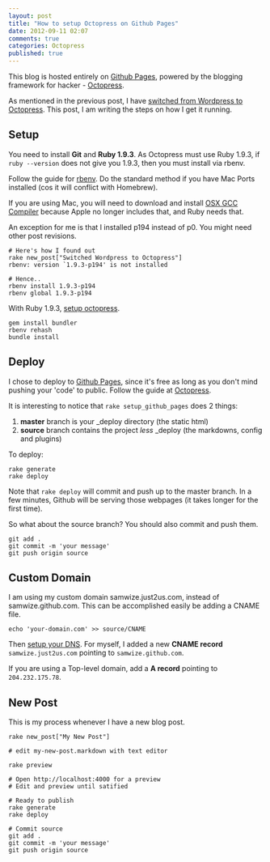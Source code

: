 ```yaml
---
layout: post
title: "How to setup Octopress on Github Pages"
date: 2012-09-11 02:07
comments: true
categories: Octopress
published: true
---
```


This blog is hosted entirely on [Github Pages](http://pages.github.com/), powered by the blogging framework for hacker - [Octopress](http://octopress.org/).

As mentioned in the previous post, I have [switched from Wordpress to Octopress](/2012/09/10/switched-from-wordpress-to-octopress). This post, I am writing the steps on how I get it running. 

<!-- more -->

## Setup ##

You need to install **Git** and **Ruby 1.9.3**. As Octopress must use Ruby 1.9.3, if `ruby --version` does not give you 1.9.3, then you must install via rbenv.

Follow the guide for [rbenv](http://octopress.org/docs/setup/rbenv/). Do the standard method if you have Mac Ports installed (cos it will conflict with Homebrew).

If you are using Mac, you will need to download and install [OSX GCC Compiler](https://github.com/kennethreitz/osx-gcc-installer/downloads) because Apple no longer includes that, and Ruby needs that.

An exception for me is that I installed p194 instead of p0. You might need other post revisions.

	# Here's how I found out
	rake new_post["Switched Wordpress to Octopress"]
	rbenv: version `1.9.3-p194' is not installed

	# Hence..
	rbenv install 1.9.3-p194
	rbenv global 1.9.3-p194

With Ruby 1.9.3, [setup octopress](http://octopress.org/docs/setup/).

	gem install bundler
	rbenv rehash
	bundle install

## Deploy ##

I chose to deploy to [Github Pages](http://pages.github.com/), since it's free as long as you don't mind pushing your 'code' to public. Follow the guide at [Octopress](http://octopress.org/docs/deploying/github/).

It is interesting to notice that `rake setup_github_pages` does 2 things:

1. **master** branch is your _deploy directory (the static html)
2. **source** branch contains the project _less_ _deploy (the markdowns, config and plugins)

To deploy:

	rake generate
	rake deploy

Note that `rake deploy` will commit and push up to the master branch. In a few minutes, Github will be serving those webpages (it takes longer for the first time).

So what about the source branch? You should also commit and push them.

	git add .
	git commit -m 'your message'
	git push origin source


## Custom Domain ##

I am using my custom domain samwize.just2us.com, instead of samwize.github.com. This can be accomplished easily be adding a CNAME file.

	echo 'your-domain.com' >> source/CNAME

Then [setup your DNS](https://help.github.com/articles/setting-up-a-custom-domain-with-pages). For myself, I added a new **CNAME record** `samwize.just2us.com` pointing to `samwize.github.com`.

If you are using a Top-level domain, add a **A record** pointing to `204.232.175.78`.


## New Post ##

This is my process whenever I have a new blog post.

	rake new_post["My New Post"]

	# edit my-new-post.markdown with text editor

	rake preview

	# Open http://localhost:4000 for a preview
	# Edit and preview until satified

	# Ready to publish
	rake generate
	rake deploy

	# Commit source
	git add .
	git commit -m 'your message'
	git push origin source	





